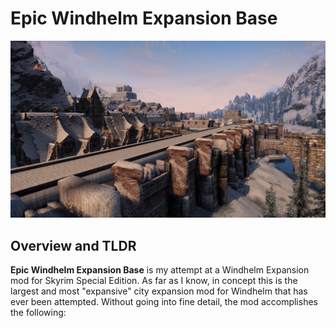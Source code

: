 # Epic Windhelm Expansion Base

![](/windhelm/pics/southwall.png?raw=true "An Epic Windhelm Expansion Mod")

## Overview and TLDR

**Epic Windhelm Expansion Base** is my attempt at a Windhelm Expansion mod for Skyrim Special Edition. As far as I know, in concept this is the largest and most "expansive" city expansion mod for Windhelm that has ever been attempted. Without going into fine detail, the mod accomplishes the following: